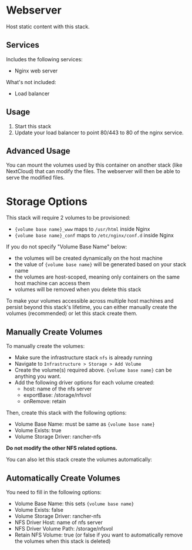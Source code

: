 Webserver
=========
Host static content with this stack.

Services
--------
Includes the following services:
- Nginx web server

What's not included:
- Load balancer

Usage
-----
1. Start this stack
2. Update your load balancer to point 80/443 to 80 of the nginx service.

Advanced Usage
--------------
You can mount the volumes used by this container on another stack (like NextCloud) that can modify the files. The webserver 
will then be able to serve the modified files.


Storage Options
===============
This stack will require 2 volumes to be provisioned:

- `{volume base name}_www` maps to `/usr/html` inside Nginx
- `{volume base name}_conf` maps to `/etc/nginx/conf.d` inside Nginx

If you do not specify "Volume Base Name" below:

- the volumes will be created dynamically on the host machine
- the value of `{volume base name}` will be generated based on your stack name
- the volumes are host-scoped, meaning only containers on the same host machine can access them
- volumes will be removed when you delete this stack

To make your volumes accessible across multiple host machines and persist beyond this stack's lifetime, you can either manually 
create the volumes (recommended) or let this stack create them.

Manually Create Volumes
-----------------------
To manually create the volumes:

- Make sure the infrastructure stack `nfs` is already running
- Navigate to `Infrastructure > Storage > Add Volume`
- Create the volume(s) required above. `{volume base name}` can be anything you want.
- Add the following driver options for each volume created:
  - host: name of the nfs server
  - exportBase: /storage/nfsvol
  - onRemove: retain

Then, create this stack with the following options:
- Volume Base Name: must be same as `{volume base name}`
- Volume Exists: true
- Volume Storage Driver: rancher-nfs

**Do not modify the other NFS related options.**

You can also let this stack create the volumes automatically:

Automatically Create Volumes
----------------------------
You need to fill in the following options:
- Volume Base Name: this sets `{volume base name}`
- Volume Exists: false
- Volume Storage Driver: rancher-nfs
- NFS Driver Host: name of nfs server
- NFS Driver Volume Path: /storage/nfsvol
- Retain NFS Volume: true (or false if you want to automatically remove the volumes when this stack is deleted)

